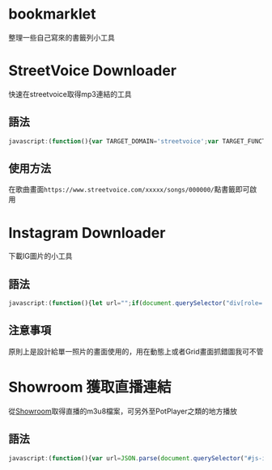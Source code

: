 # bookmarklet
整理一些自己寫來的書籤列小工具


# StreetVoice Downloader
快速在streetvoice取得mp3連結的工具

## 語法

```javascript
javascript:(function(){var TARGET_DOMAIN='streetvoice';var TARGET_FUNCTION='songs';var url=""+window.location;if(url.indexOf(TARGET_DOMAIN)==-1||url.indexOf(TARGET_FUNCTION)==-1){alert("You should use it at StreetVoice Music Page!")}else{var regexSongId=/\/\d+\//;var regexNumber=/\d+/;var songId=regexNumber.exec(regexSongId.exec(url)[0]);$.ajax({url:"/api/v3/songs/"+songId+"/file/",method:'post',data:{},success:function(data){var a=document.createElement("a");a.href=data.file;document.body.appendChild(a);a.click()},error:function(){alert('error~')}})}})()
```

## 使用方法  
 在歌曲畫面`https://www.streetvoice.com/xxxxx/songs/000000/`點書籤即可啟用

# Instagram Downloader
 下載IG圖片的小工具 

## 語法

```javascript
javascript:(function(){let url="";if(document.querySelector("div[role='dialog']")==null){url=document.querySelector("body main article>div img").getAttribute("src")}else{url=document.querySelector("body div[role='dialog'] article>div img").getAttribute("src")}	window.open(url)})()
```

## 注意事項
原則上是設計給單一照片的畫面使用的，用在動態上或者Grid畫面抓錯圖我可不管

# Showroom 獲取直播連結
從[Showroom](http://showroom-live.com/)取得直播的m3u8檔案，可另外至PotPlayer之類的地方播放

## 語法

```javascript
javascript:(function(){var url=JSON.parse(document.querySelector("#js-initial-data").dataset.json).streamingUrlHls;if(url==null||url==""){alert("something wrong~")}else{prompt("m3u8",url)}})()
```